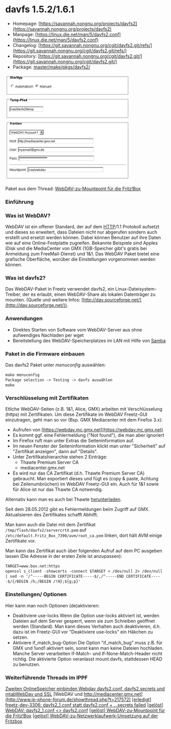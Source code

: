 # davfs 1.5.2/1.6.1
 - Homepage: [https://savannah.nongnu.org/projects/davfs2](https://savannah.nongnu.org/projects/davfs2)
 - Manpage: [https://linux.die.net/man/5/davfs2.conf](https://linux.die.net/man/5/davfs2.conf)
 - Changelog: [https://git.savannah.nongnu.org/cgit/davfs2.git/refs/](https://git.savannah.nongnu.org/cgit/davfs2.git/refs/)
 - Repository: [https://git.savannah.nongnu.org/cgit/davfs2.git/](https://git.savannah.nongnu.org/cgit/davfs2.git/)
 - Package: [master/make/pkgs/davfs2/](https://github.com/Freetz-NG/freetz-ng/tree/master/make/pkgs/davfs2/)

[![WebDAV: Konfiguration](../screenshots/62_md.jpg)](../screenshots/62.jpg)

Paket aus dem Thread: [WebDAV-zu-Mountpoint für die
Fritz!Box](http://www.ip-phone-forum.de/showthread.php?t=115302)

### Einführung

### Was ist WebDAV?

WebDAV ist ein offener Standard, der auf dem
[HTTP](http://de.wikipedia.org/wiki/Hypertext_Transfer_Protocol)/1.1
Protokoll aufsetzt und dieses so erweitert, dass Dateien nicht nur
abgerufen sondern auch erstellt und ersetzt werden können. Dabei können
Benutzer auf ihre Daten wie auf eine Online-Festplatte zugreifen.
Bekannte Beispiele sind Apples iDisk und die MediaCenter von GMX
(1GB-Speicher gibt's gratis bei Anmeldung zum FreeMail-Dienst) und 1&1.
Das WebDAV Paket bietet eine grafische Oberfläche, worüber die
Einstellungen vorgenommen werden können.

### Was ist davfs2?

Das WebDAV-Paket in Freetz verwendet davfs2, ein
Linux-Dateisystem-Treiber, der es erlaubt, einen WebDAV-Share als
lokalen Datenträger zu mounten.
(Quelle und weitere Infos:
[http://dav.sourceforge.net/](http://dav.sourceforge.net/)).

### Anwendungen

-   Direktes Starten von Software vom WebDAV-Server aus ohne aufwendiges
    Nachladen per wget
-   Bereitstellung des WebDAV-Speicherplatzes im LAN mit Hilfe von
    [Samba](samba.md)

### Paket in die Firmware einbauen

Das davfs2 Paket unter *menuconfig* auswählen:

```
make menuconfig
Package selection -> Testing -> davfs auswählen
make
```

### Verschlüsselung mit Zertifikaten

Etliche WebDAV-Seiten (z.B. 1&1, Alice, GMX) arbeiten mit
Verschlüsselung (https) mit Zertifikaten.
Um diese Zertifikate im WebDAV Freetz-GUI einzutragen, geht man so vor
(Bsp. GMX Mediacenter mit dem Firefox 3.x):

-   Aufrufen von
    [https://webdav.mc.gmx.net](https://webdav.mc.gmx.net)
-   Es kommt ggf. eine Fehlermeldung ("Not found"), die man aber
    ignoriert
-   Im Firefox ruft man unter Extras die Seiteninformation auf.
-   Im neuen Fenster der Seiteninformation klickt man unter
    "Sicherheit" auf "Zertifikat anzeigen", dann auf "Details".
-   Unter Zertifikatshierarchie stehen 2 Einträge:
    -   Thawte Premium Server CA
    -   mediacenter.gmx.net
-   Es wird nur das CA Zertifikat (d.h. Thawte Premium Server CA)
    gebraucht. Man exportiert dieses und fügt es (copy & paste, Achtung
    bei Zeilenumbrüchen) im WebDAV Freetz-GUI ein. Auch für 1&1 sowie
    für Alice ist nur das Thawte CA notwendig.

Alternativ kann man es auch bei Thawte
[herunterladen](https://www.thawte.com/roots/thawte_Premium_Server_CA.pem).

Seit dem 28.05.2012 gibt es Fehlermeldungen beim Zugriff auf GMX.
Aktualisieren des Zertifikates schafft Abhilft.

Man kann auch die Datei mit dem Zertifikat
`/tmp/flash/davfs2/servercrtX.pem` auf
`/etc/default.Fritz_Box_7390/avm/root_ca.pem` linken, dort hält AVM
einige Zertifikate vor.

Man kann das Zertifikat auch über folgenden Aufruf auf dem PC ausgeben
lassen (Die Adresse in der ersten Zeile ist anzupassen):

```
TARGET=www.box.net:https
openssl s_client -showcerts -connect $TARGET < /dev/null 2> /dev/null | sed -n '/^-----BEGIN CERTIFICATE-----$/,/^-----END CERTIFICATE-----$/{/BEGIN /h;/BEGIN /!H};${g;p}'
```

### Einstellungen/ Optionen

Hier kann man noch Optionen (de)aktivieren:

-   Deaktiviere use-locks
    Wenn die Option use-locks aktiviert ist, werden Dateien auf dem
    Server gesperrt, wenn sie zum Schreiben geöffnet werden (Standard).
    Man kann dieses Verhalten auch deaktivieren, d.h. dazu ist im
    Freetz-GUI vor "Deaktiviere use-locks" ein Häkchen zu setzen.
-   Aktiviere if_match_bug-Option
    Die Option "if_match_bug" muss z.B. für GMX und 1und1 aktiviert
    sein, sonst kann man keine Dateien hochladen. Manche Server
    verarbeiten If-Match- und If-None-Match-Header nicht richtig. Die
    aktivierte Option veranlasst mount.davfs, stattdessen HEAD zu
    benutzen.

### Weiterführende Threads im IPPF

[Zweiten OnlineSpeicher einbinden Webdav davfs2.conf,
davfs2.secrets und
mtab](http://www.ip-phone-forum.de/showthread.php?t=225316)[WebDav
und
SSL](http://www.ip-phone-forum.de/showthread.php?t=179968)
[WebDAV und
http://mediacenter.gmx.net](http://www.ip-phone-forum.de/showthread.php?t=217572)
[[erledigt] freetz-dev-3306: davfs2_1.conf statt
davfs2.conf + ...secrets
failed](http://www.ip-phone-forum.de/showthread.php?t=191646)
[[gelöst] WebDAV: davfs2_1.conf <>
davfs2.conf](http://www.ip-phone-forum.de/showthread.php?t=186260)
[[gelöst] WebDAV-zu-Mountpoint für die
Fritz!Box](http://www.ip-phone-forum.de/showthread.php?t=115302)
[[gelöst] WebDAV-zu-Netzwerklaufwerk-Umsetzung auf der
Fritzbox](http://www.ip-phone-forum.de/showthread.php?t=114558)

